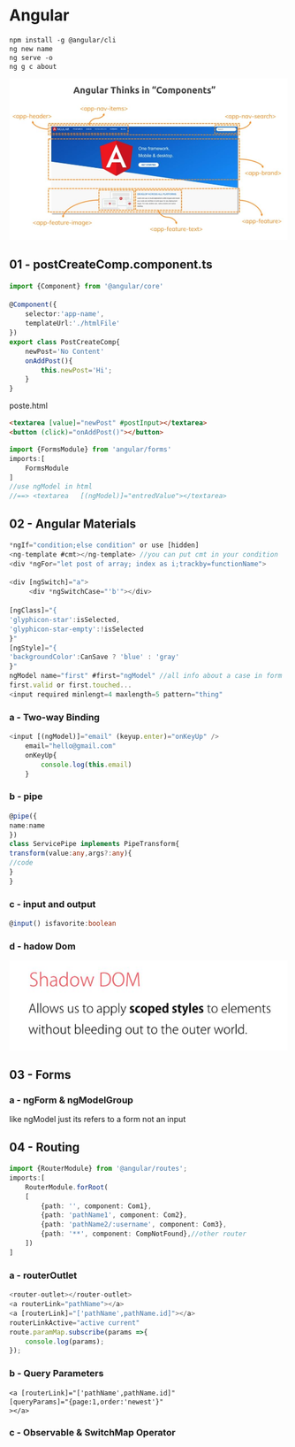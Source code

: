 # Angular

```
npm install -g @angular/cli
ng new name
ng serve -o
ng g c about
```

<p align="center">
  <img src="Images/Angular comp.JPG">
  <br/>
</p>

## 01 - postCreateComp.component.ts

```typescript
import {Component} from '@angular/core'

@Component({
    selector:'app-name', 
    templateUrl:'./htmlFile'
})
export class PostCreateComp{
    newPost='No Content'
    onAddPost(){
        this.newPost='Hi';
    }
}
```

poste.html

```html
<textarea [value]="newPost" #postInput></textarea>
<button (click)="onAddPost()"></button>
```

```typescript
import {FormsModule} from 'angular/forms'
imports:[
    FormsModule
]
//use ngModel in html
//==> <textarea   [(ngModel)]="entredValue"></textarea>
```

## 02 - Angular Materials

```typescript
*ngIf="condition;else condition" or use [hidden]
<ng-template #cmt></ng-template> //you can put cmt in your condition 
<div *ngFor="let post of array; index as i;trackby=functionName"> 
     
<div [ngSwitch]="a">
     <div *ngSwitchCase="'b'"></div>

[ngClass]="{
'glyphicon-star':isSelected,
'glyphicon-star-empty':!isSelected
}"
[ngStyle]="{
'backgroundColor':CanSave ? 'blue' : 'gray'
}"
ngModel name="first" #first="ngModel" //all info about a case in form
first.valid or first.touched...
<input required minlengt=4 maxlength=5 pattern="thing"
```

### a - Two-way Binding

```typescript
<input [(ngModel)]="email" (keyup.enter)="onKeyUp" />
    email="hello@gmail.com"
    onKeyUp{
        console.log(this.email)
    }
```

### b - pipe

```typescript
@pipe({
name:name
})
class ServicePipe implements PipeTransform{
transform(value:any,args?:any){
//code
}
}
```

### c - input and output

```typescript
@input() isfavorite:boolean
```

### d - hadow Dom

<p align="center">
  <img src="Images/shadow Dom.JPG">
  <br/>
</p>

## 03 - Forms

### a - ngForm & ngModelGroup

like ngModel just its refers to a form not an input

## 04 - Routing

```typescript
import {RouterModule} from '@angular/routes';
imports:[
    RouterModule.forRoot(
    [
        {path: '', component: Com1},
        {path: 'pathName1', component: Com2},
        {path: 'pathName2/:username', component: Com3},
        {path: '**', component: CompNotFound},//other router
    ])
]
```

### a - routerOutlet

```typescript
<router-outlet></router-outlet>
<a routerLink="pathName"></a>
<a [routerLink]="['pathName',pathName.id]"></a>
routerLinkActive="active current"
route.paramMap.subscribe(params =>{
    console.log(params);
});
```

### b - Query Parameters

```
<a [routerLink]="['pathName',pathName.id]"
[queryParams]="{page:1,order:'newest'}"
></a>
```

### c - Observable & SwitchMap Operator


